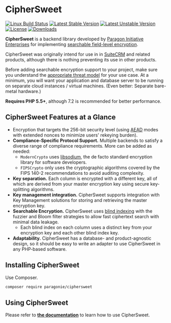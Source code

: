 # CipherSweet


[![Linux Build Status](https://travis-ci.org/paragonie/ciphersweet.svg?branch=master)](https://travis-ci.org/paragonie/ciphersweet)
[![Latest Stable Version](https://poser.pugx.org/paragonie/ciphersweet/v/stable)](https://packagist.org/packages/paragonie/ciphersweet)
[![Latest Unstable Version](https://poser.pugx.org/paragonie/ciphersweet/v/unstable)](https://packagist.org/packages/paragonie/ciphersweet)
[![License](https://poser.pugx.org/paragonie/ciphersweet/license)](https://packagist.org/packages/paragonie/ciphersweet)
[![Downloads](https://img.shields.io/packagist/dt/paragonie/ciphersweet.svg)](https://packagist.org/packages/paragonie/ciphersweet)

**CipherSweet** is a backend library developed by [Paragon Initiative Enterprises](https://paragonie.com)
for implementing [searchable field-level encryption](https://paragonie.com/blog/2017/05/building-searchable-encrypted-databases-with-php-and-sql).

CipherSweet was originally intend for use in in [SuiteCRM](https://github.com/salesagility/SuiteCRM)
and related products, although there is nothing preventing its use in other products.

Before adding searchable encryption support to your project, make sure you understand
the [appropriate threat model](https://adamcaudill.com/2016/07/20/threat-modeling-for-applications/)
for your use case. At a minimum, you will want your application and database
server to be running on separate cloud instances / virtual machines.
(Even better: Separate bare-metal hardware.)

**Requires PHP 5.5+**, although 7.2 is recommended for better performance.

## CipherSweet Features at a Glance

* Encryption that targets the 256-bit security level
  (using [AEAD](https://tonyarcieri.com/all-the-crypto-code-youve-ever-written-is-probably-broken) modes
  with extended nonces to minimize users' rekeying burden).
* **Compliance-Specific Protocol Support.** Multiple backends to satisfy a
  diverse range of compliance requirements. More can be added as needed:
  * `ModernCrypto` uses [libsodium](https://download.libsodium.org/doc/), the de
    facto standard encryption library for software developers.
  * `FIPSCrypto` only uses the cryptographic algorithms covered by the
    FIPS 140-2 recommendations to avoid auditing complexity.
* **Key separation.** Each column is encrypted with a different key, all of which are derived from
  your master encryption key using secure key-splitting algorithms.
* **Key management integration.** CipherSweet supports integration with Key
  Management solutions for storing and retrieving the master encryption key.
* **Searchable Encryption.** CipherSweet uses
  [blind indexing](https://paragonie.com/blog/2017/05/building-searchable-encrypted-databases-with-php-and-sql#solution-literal-search)
  with the fuzzier and Bloom filter strategies to allow fast ciphertext search
  with minimal data leakage. 
  * Each blind index on each column uses a distinct key from your encryption key
    and each other blind index key.
* **Adaptability.** CipherSweet has a database- and product-agnostic design, so
  it should be easy to write an adapter to use CipherSweet in any PHP-based
  software.

## Installing CipherSweet

Use Composer.

```bash
composer require paragonie/ciphersweet
```

## Using CipherSweet

Please refer to **[the documentation](https://github.com/paragonie/ciphersweet/tree/master/docs)**
to learn how to use CipherSweet.

